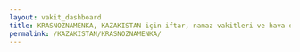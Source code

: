 ```yaml
---
layout: vakit_dashboard
title: KRASNOZNAMENKA, KAZAKISTAN için iftar, namaz vakitleri ve hava durumu - ilçe/eyalet seç
permalink: /KAZAKISTAN/KRASNOZNAMENKA/
---
```


<script type="text/javascript">
  var GLOBAL_COUNTRY = 'KAZAKISTAN';
  var GLOBAL_CITY = 'KRASNOZNAMENKA';
  var GLOBAL_STATE = '';
  var lat = 72;
  var lon = 21;
</script>
